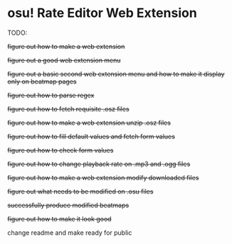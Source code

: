 # osu! Rate Editor Web Extension

TODO:

<del>figure out how to make a web extension</del>

<del>figure out a good web extension menu</del>

<del>figure out a basic second web extension menu and how to make it display only on beatmap pages</del>

<del>figure out how to parse regex</del>

<del>figure out how to fetch requisite .osz files</del>

<del>figure out how to make a web extension unzip .osz files</del>

<del>figure out how to fill default values and fetch form values</del>

<del>figure out how to check form values</del>

<del>figure out how to change playback rate on .mp3 and .ogg files</del>

<del>figure out how to make a web extension modify downloaded files</del>

<del>figure out what needs to be modified on .osu files</del>

<del>successfully produce modified beatmaps</del>

<del>figure out how to make it look good</del>

change readme and make ready for public
